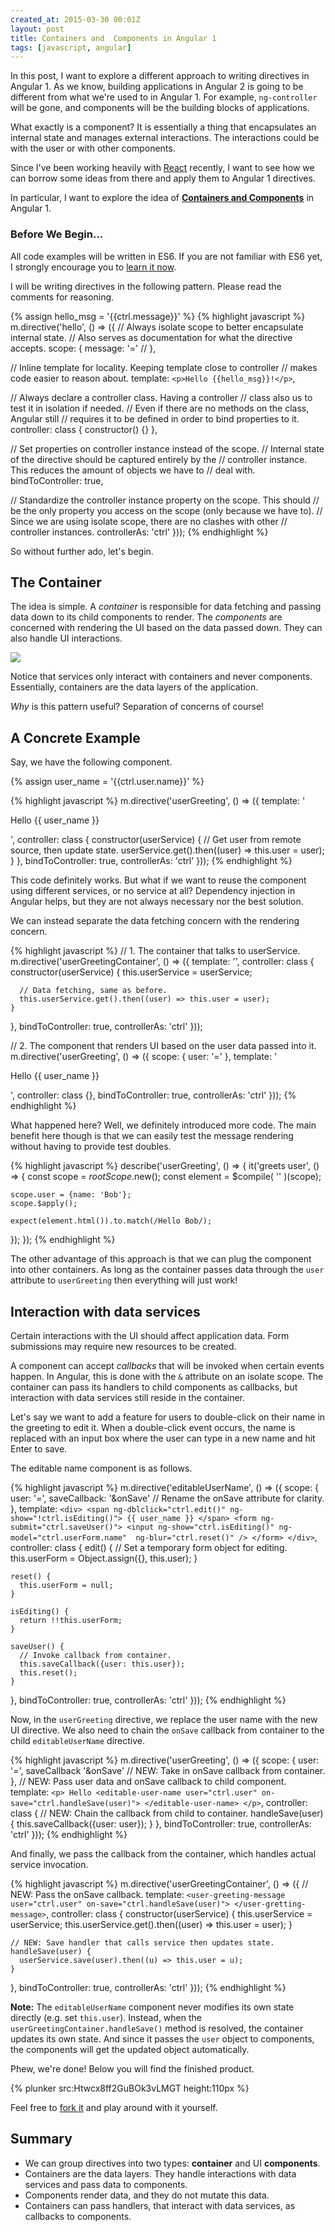```yaml
---
created_at: 2015-03-30 00:01Z
layout: post
title: Containers and  Components in Angular 1
tags: [javascript, angular]
---
```


In this post, I want to explore a different approach to writing directives in
Angular 1. As we know, building applications in Angular 2 is going to be
different from what we're used to in Angular 1. For example, `ng-controller` will
be gone, and components will be the building blocks of applications.

What exactly is a component? It is essentially a thing that encapsulates an
internal state and manages external interactions. The interactions could be with
the user or with other components.

Since I've been working heavily with [React](https://facebook.github.io/react/index.html)
recently, I want to see how we can borrow some ideas from there and apply them
to Angular 1 directives.

In particular, I want to explore the idea of **[Containers and Components](https://www.youtube.com/watch?v=KYzlpRvWZ6c&t=1351)**
in Angular 1.

### Before We Begin...

All code examples will be written in ES6. If you are not familiar with ES6 yet,
I strongly encourage you to [learn it now](http://www.2ality.com/2014/08/es6-today.html).

I will be writing directives in the following pattern. Please read the comments
for reasoning.

{% assign hello_msg = '{{ctrl.message}}' %}
{% highlight javascript %}
m.directive('hello', () => ({
  // Always isolate scope to better encapsulate internal state.
  // Also serves as documentation for what the directive accepts.
  scope: {
    message: '=' // <hello message="'world'"></hello>
  },

  // Inline template for locality. Keeping template close to controller
  // makes code easier to reason about.
  template: `
    <p>Hello {{hello_msg}}!</p>
  `,

  // Always declare a controller class. Having a controller
  // class also us to test it in isolation if needed.
  // Even if there are no methods on the class, Angular still
  // requires it to be defined in order to bind properties to it.
  controller: class {
    constructor() {}
  },

  // Set properties on controller instance instead of the scope.
  // Internal state of the directive should be captured entirely by the
  // controller instance. This reduces the amount of objects we have to
  // deal with.
  bindToController: true,

  // Standardize the controller instance property on the scope. This should
  // be the only property you access on the scope (only because we have to).
  // Since we are using isolate scope, there are no clashes with other
  // controller instances.
  controllerAs: 'ctrl'
}));
{% endhighlight %}

So without further ado, let's begin.

## The Container

The idea is simple. A *container* is responsible for data fetching and passing data
down to its child components to render. The *components* are concerned with
rendering the UI based on the data passed down. They can also handle UI interactions.

![](/images/container-components-2.svg)

Notice that services only interact with containers and never components. Essentially,
containers are the data layers of the application.

*Why* is this pattern useful? Separation of concerns of course!

## A Concrete Example

Say, we have the following component.

{% assign user_name = '{{ctrl.user.name}}' %}

{% highlight javascript %}
m.directive('userGreeting', () => ({
  template: '<p>Hello {{ user_name }}</p>',
  controller: class {
    constructor(userService) {
      // Get user from remote source, then update state.
      userService.get().then((user) => this.user = user);
    }
  },
  bindToController: true,
  controllerAs: 'ctrl'
}));
{% endhighlight %}

This code definitely works. But what if we want to reuse the component using different
services, or no service at all? Dependency injection in Angular helps,
but they are not always necessary nor the best solution.

We can instead separate the data fetching concern with the rendering concern.

{% highlight javascript %}
// 1. The container that talks to userService.
m.directive('userGreetingContainer', () => ({
  template: '<user-greeting user="ctrl.user"></user-greeting>',
  controller: class {
    constructor(userService) {
      this.userService = userService;

      // Data fetching, same as before.
      this.userService.get().then((user) => this.user = user);
    }
  },
  bindToController: true,
  controllerAs: 'ctrl'
}));

// 2. The component that renders UI based on the user data passed into it.
m.directive('userGreeting', () => ({
  scope: {
    user: '='
  },
  template: '<p>Hello {{ user_name }}</p>',
  controller: class {},
  bindToController: true,
  controllerAs: 'ctrl'
}));
{% endhighlight %}

What happened here? Well, we definitely introduced more code. The main benefit
here though is that we can easily test the message rendering without having
to provide test doubles.

{% highlight javascript %}
describe('userGreeting', () => {
  it('greets user', () => {
    const scope = $rootScope.$new();
    const element = $compile(
      '<user-greeting user="user"></user-greeting>'
    )(scope);

    scope.user = {name: 'Bob'};
    scope.$apply();

    expect(element.html()).to.match(/Hello Bob/);
  });
});
{% endhighlight %}

The other advantage of this approach is that we can plug the component into
other containers. As long as the container passes data through the `user`
attribute to `userGreeting` then everything will just work!

## Interaction with data services

Certain interactions with the UI should affect application data. Form submissions
may require new resources to be created.

A component can accept *callbacks* that will be invoked when certain events
happen. In Angular, this is done with the `&` attribute on an isolate scope.
The container can pass its handlers to child components as callbacks,
but interaction with data services still reside in the container.

Let's say we want to add a feature for users to double-click on their name in the
greeting to edit it. When a double-click event occurs, the name is replaced
with an input box where the user can type in a new name and hit Enter to save.

The editable name component is as follows.

{% highlight javascript %}
m.directive('editableUserName', () => ({
  scope: {
    user: '=',
    saveCallback: '&onSave' // Rename the onSave attribute for clarity.
  },
  template: `
    <div>
      <span ng-dblclick="ctrl.edit()" ng-show="!ctrl.isEditing()">
        {{ user_name }}
      </span>
      <form ng-submit="ctrl.saveUser()">
        <input ng-show="ctrl.isEditing()"
               ng-model="ctrl.userForm.name" 
               ng-blur="ctrl.reset()" />
      </form>
    </div>
  `,
  controller: class {
    edit() {
      // Set a temporary form object for editing.
      this.userForm = Object.assign({}, this.user);
    }

    reset() {
      this.userForm = null;
    }

    isEditing() {
      return !!this.userForm;
    }

    saveUser() {
      // Invoke callback from container.
      this.saveCallback({user: this.user});
      this.reset();
    }
  },
  bindToController: true,
  controllerAs: 'ctrl'
}));
{% endhighlight %}

Now, in the `userGreeting` directive, we replace the user name
with the new UI directive. We also need to chain the `onSave` callback
from container to the child `editableUserName` directive.

{% highlight javascript %}
m.directive('userGreeting', () => ({
  scope: {
    user: '=',
    saveCallback '&onSave' // NEW: Take in onSave callback from container.
  },
  // NEW: Pass user data and onSave callback to child component.
  template: `
    <p>
      Hello
      <editable-user-name
        user="ctrl.user"
        on-save="ctrl.handleSave(user)">
      </editable-user-name>
    </p>
  `,
  controller: class {
    // NEW: Chain the callback from child to container.
    handleSave(user) {
      this.saveCallback({user: user});
    }
  },
  bindToController: true,
  controllerAs: 'ctrl'
}));
{% endhighlight %}

And finally, we pass the callback from the container, which handles actual
service invocation.

{% highlight javascript %}
m.directive('userGreetingContainer', () => ({
  // NEW: Pass the onSave callback.
  template: `
    <user-greeting-message 
      user="ctrl.user"
      on-save="ctrl.handleSave(user)">
    </user-gretting-message>
  `,
  controller: class {
    constructor(userService) {
      this.userService = userService;
      this.userService.get().then((user) => this.user = user);
    }

    // NEW: Save handler that calls service then updates state.
    handleSave(user) {
      userService.save(user).then((u) => this.user = u);
    }
  },
  bindToController: true,
  controllerAs: 'ctrl'
}));
{% endhighlight %}

<div class="alert alert-info">
  <p><strong>Note:</strong> The <code>editableUserName</code> component never modifies
  its own state directly (e.g. set <code>this.user</code>). Instead, when the
  <code>userGreetingContainer.handleSave()</code> method is resolved, the container updates
  its own state. And since it passes the <code>user</code> object to components,
  the components will get the updated object automatically.</p>
</div>

Phew, we're done! Below you will find the finished product.

{% plunker src:Htwcx8ff2GuBOk3vLMGT height:110px %}

Feel free to [fork it](http://plnkr.co/edit/Htwcx8ff2GuBOk3vLMGT) and play around
with it yourself.

## Summary

- We can group directives into two types: **container** and UI **components**.
- Containers are the data layers. They handle interactions with data services and pass data to components.
- Components render data, and they do not mutate this data.
- Containers can pass handlers, that interact with data services, as callbacks to components.

